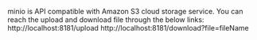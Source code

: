 minio is API compatible with Amazon S3 cloud storage service.
You can reach the upload and download file through the below links: 
  http://localhost:8181/upload 
  http://localhost:8181/download?file=fileName
